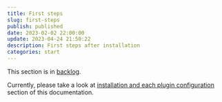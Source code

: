 ```yaml
---
title: First steps
slug: first-steps
publish: published
date: 2023-02-02 22:00:00
update: 2023-04-24 21:50:22
description: First steps after installation
categories: start
---
```


This section is in [backlog](../05_dev/other/02_backlog.md).

Currently, please take a look at [installation and each plugin configuration](../02_setup/01_installation.md) section of this documentation.
